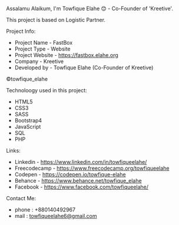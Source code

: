 Assalamu Alaikum, I'm Towfique Elahe 😊 - Co-Founder of 'Kreetive'.

This project is based on Logistic Partner.

Project Info:
  - Project Name - FastBox
  - Project Type - Website
  - Project Website - https://fastbox.elahe.org
  - Company - Kreetive
  - Developed by - Towfique Elahe (Co-Founder of Kreetive)

©️towfique_elahe

Technoloogy used in this project:
  - HTML5
  - CSS3
  - SASS
  - Bootstrap4
  - JavaScript
  - SQL
  - PHP

Links:
  - Linkedin - https://www.linkedin.com/in/towfiqueelahe/
  - Freecodecamp  - https://www.freecodecamp.org/towfiqueelahe
  - Codepen - https://codepen.io/towfique-elahe
  - Behance - https://www.behance.net/towfique_elahe
  - Facebook - https://www.facebook.com/towfiqueelahe/

Contact Me:
  - phone : +880140492967
  - mail : towfiqueelahe6@gmail.com



